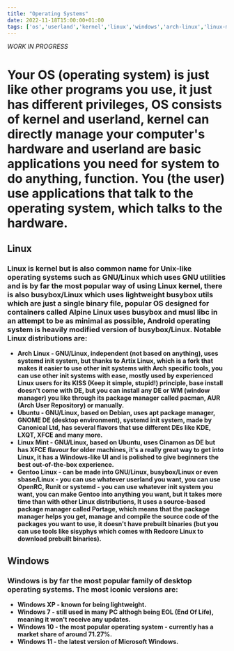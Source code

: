```yaml
---
title: "Operating Systems"
date: 2022-11-18T15:00:00+01:00
tags: ['os','userland','kernel','linux','windows','arch-linux','linux-mint','ubuntu','gentoo-linux','windows-xp','windows-7','windows-10','windows-11']
---
```


*WORK IN PROGRESS*

# Your OS (operating system) is just like other programs you use, it just has different privileges, OS consists of kernel and userland, kernel can directly manage your computer's hardware and userland are basic applications you need for system to do anything, function. You (the user) use applications that talk to the operating system, which talks to the hardware.

## Linux
### Linux is kernel but is also common name for Unix-like operating systems such as GNU/Linux which uses GNU utilities and is by far the most popular way of using Linux kernel, there is also busybox/Linux which uses lightweight busybox utils which are just a single binary file, popular OS designed for containers called Alpine Linux uses busybox and musl libc in an attempt to be as minimal as possible, Android operating system is heavily modified version of busybox/Linux. Notable Linux distributions are:
* **Arch Linux - GNU/Linux, independent (not based on anything), uses systemd init system, but thanks to Artix Linux, which is a fork that makes it easier to use other init systems with Arch specific tools, you can use other init systems with ease, mostly used by experienced Linux users for its KISS (Keep it simple, stupid!) principle, base install doesn't come with DE, but you can install any DE or WM (window manager) you like through its package manager called pacman, AUR (Arch User Repository) or manually.**
* **Ubuntu - GNU/Linux, based on Debian, uses apt package manager, GNOME DE (desktop environment), systemd init system, made by Canonical Ltd, has several flavors that use different DEs like KDE, LXQT, XFCE and many more.**
* **Linux Mint - GNU/Linux, based on Ubuntu, uses Cinamon as DE but has XFCE flavour for older machines, it's a really great way to get into Linux, it has a Windows-like UI and is polished to give beginners the best out-of-the-box experience.**
* **Gentoo Linux - can be made into GNU/Linux, busybox/Linux or even sbase/Linux - you can use whatever userland you want, you can use OpenRC, Runit or systemd - you can use whatever init system you want, you can make Gentoo into anything you want, but it takes more time than with other Linux distributions, It uses a source-based package manager called Portage, which means that the package manager helps you get, manage and compile the source code of the packages you want to use, it doesn't have prebuilt binaries (but you can use tools like sisyphys which comes with Redcore Linux to download prebuilt binaries).**

## Windows
### Windows is by far the most popular family of desktop operating systems. The most iconic versions are:
* **Windows XP - known for being lightweight.**
* **Windows 7 - still used in many PC althogh being EOL (End Of Life), meaning it won't receive any updates.**
* **Windows 10 - the most popular operating system - currently has a market share of around 71.27%.**
* **Windows 11 - the latest version of Microsoft Windows.**
